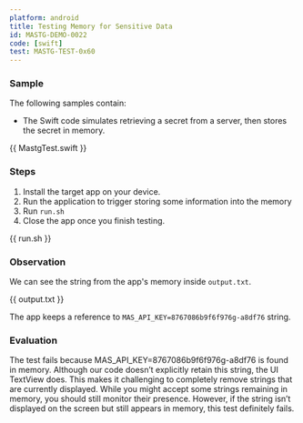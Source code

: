 ```yaml
---
platform: android
title: Testing Memory for Sensitive Data
id: MASTG-DEMO-0022
code: [swift]
test: MASTG-TEST-0x60
---
```


### Sample

The following samples contain:

- The Swift code simulates retrieving a secret from a server, then stores the secret in memory.

{{ MastgTest.swift }}

### Steps

1. Install the target app on your device.
2. Run the application to trigger storing some information into the memory
3. Run `run.sh`
4. Close the app once you finish testing.

{{ run.sh }}

### Observation

We can see the string from the app's memory inside `output.txt`.

{{ output.txt }}

The app keeps a reference to `MAS_API_KEY=8767086b9f6f976g-a8df76` string.

### Evaluation

The test fails because MAS_API_KEY=8767086b9f6f976g-a8df76 is found in memory. Although our code doesn’t explicitly retain this string, the UI TextView does. This makes it challenging to completely remove strings that are currently displayed. While you might accept some strings remaining in memory, you should still monitor their presence. However, if the string isn’t displayed on the screen but still appears in memory, this test definitely fails.
